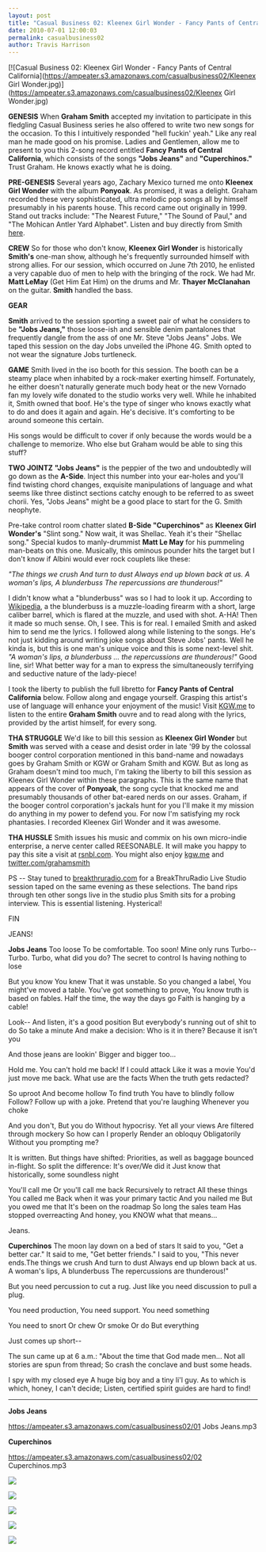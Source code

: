 ```yaml
---
layout: post
title: "Casual Business 02: Kleenex Girl Wonder - Fancy Pants of Central California"
date: 2010-07-01 12:00:03
permalink: casualbusiness02
author: Travis Harrison
---
```

[![Casual Business 02: Kleenex Girl Wonder - Fancy Pants of Central California](https://ampeater.s3.amazonaws.com/casualbusiness02/Kleenex Girl Wonder.jpg)](https://ampeater.s3.amazonaws.com/casualbusiness02/Kleenex Girl Wonder.jpg)

**GENESIS** When **Graham Smith** accepted my invitation to participate in this fledgling Casual Business series he also offered to write two new songs for the occasion. To this I intuitively responded "hell fuckin' yeah." Like any real man he made good on his promise. Ladies and Gentlemen, allow me to present to you this 2-song record entitled **Fancy Pants of Central California**, which consists of the songs **"Jobs Jeans"** and **"Cuperchinos."** Trust Graham. He knows exactly what he is doing.

<!-- more -->

**PRE-GENESIS** Several years ago, Zachary Mexico turned me onto **Kleenex Girl Wonder** with the album **Ponyoak**. As promised, it was a delight. Graham recorded these very sophisticated, ultra melodic pop songs all by himself presumably in his parents house. This record came out originally in 1999. Stand out tracks include: "The Nearest Future," "The Sound of Paul," and "The Mohican Antler Yard Alphabet". Listen and buy directly from Smith [here](http://kgw.me/album/ponyoak).

**CREW** So for those who don't know, **Kleenex Girl Wonder** is historically **Smith's** one-man show, although he's frequently surrounded himself with strong allies. For our session, which occurred on June 7th 2010, he enlisted a very capable duo of men to help with the bringing of the rock. We had Mr. **Matt LeMay** (Get Him Eat Him) on the drums and Mr. **Thayer McClanahan** on the guitar. **Smith** handled the bass.

**GEAR**

**Smith** arrived to the session sporting a sweet pair of what he considers to be **"Jobs Jeans,"** those loose-ish and sensible denim pantalones that frequently dangle from the ass of one Mr. Steve "Jobs Jeans" Jobs. We taped this session on the day Jobs unveiled the iPhone 4G. Smith opted to not wear the signature Jobs turtleneck.

**GAME** Smith lived in the iso booth for this session. The booth can be a steamy place when inhabited by a rock-maker exerting himself. Fortunately, he either doesn't naturally generate much body heat or the new Vornado fan my lovely wife donated to the studio works very well. While he inhabited it, Smith owned that boof. He's the type of singer who knows exactly what to do and does it again and again. He's decisive. It's comforting to be around someone this certain.

His songs would be difficult to cover if only because the words would be a challenge to memorize. Who else but Graham would be able to sing this stuff?

**TWO JOINTZ** **"Jobs Jeans"** is the peppier of the two and undoubtedly will go down as the **A-Side**. Inject this number into your ear-holes and you'll find twisting chord changes, exquisite manipulations of language and what seems like three distinct sections catchy enough to be referred to as sweet chorii. Yes, "Jobs Jeans" might be a good place to start for the G. Smith neophyte.

Pre-take control room chatter slated **B-Side "Cuperchinos"** as **Kleenex Girl Wonder's** "Slint song." Now wait, it was Shellac. Yeah it's their "Shellac song." Special kudos to manly-drummist **Matt Le May** for his pummeling man-beats on this one. Musically, this ominous pounder hits the target but I don't know if Albini would ever rock couplets like these:

_"The things we crush And turn to dust Always end up blown back at us. A woman's lips, A blunderbuss The repercussions are thunderous!"_

I didn't know what a "blunderbuss" was so I had to look it up. According to [Wikipedia](http://en.wikipedia.org/wiki/Blunderbuss), a the blunderbuss is a muzzle-loading firearm with a short, large caliber barrel, which is flared at the muzzle, and used with shot. A-HA! Then it made so much sense. Oh, I see. This is for real. I emailed Smith and asked him to send me the lyrics. I followed along while listening to the songs. He's not just kidding around writing joke songs about Steve Jobs' pants. Well he kinda is, but this is one man's unique voice and this is some next-level shit. _"A woman's lips, a blunderbuss ... the repercussions are thunderous!"_ Good line, sir! What better way for a man to express the simultaneously terrifying and seductive nature of the lady-piece!

I took the liberty to publish the full libretto for **Fancy Pants of Central California** below. Follow along and engage yourself. Grasping this artist's use of language will enhance your enjoyment of the music! Visit [KGW.me](http://kgw.me) to listen to the entire **Graham Smith** ouvre and to read along with the lyrics, provided by the artist himself, for every song.

**THA STRUGGLE** We'd like to bill this session as **Kleenex Girl Wonder** but **Smith** was served with a cease and desist order in late '99 by the colossal booger control corporation mentioned in this band-name and nowadays goes by Graham Smith or KGW or Graham Smith and KGW. But as long as Graham doesn't mind too much, I'm taking the liberty to bill this session as Kleenex Girl Wonder within these paragraphs. This is the same name that appears of the cover of **Ponyoak**, the song cycle that knocked me and presumably thousands of other bat-eared nerds on our asses. Graham, if the booger control corporation's jackals hunt for you I'll make it my mission do anything in my power to defend you. For now I'm satisfying my rock phantasies. I recorded Kleenex Girl Wonder and it was awesome.

**THA HUSSLE** Smith issues his music and commix on his own micro-indie enterprise, a nerve center called REESONABLE. It will make you happy to pay this site a visit at [rsnbl.com](http://www.rsnbl.com). You might also enjoy [kgw.me](http://kgw.me) and [twitter.com/grahamsmith](http://www.twitter.com/grahamsmith)

PS -- Stay tuned to [breakthruradio.com](http://breakthruradio.com) for a BreakThruRadio Live Studio session taped on the same evening as these selections. The band rips through ten other songs live in the studio plus Smith sits for a probing interview. This is essential listening. Hysterical!

FIN

JEANS!

**Jobs Jeans** Too loose To be comfortable. Too soon! Mine only runs Turbo-- Turbo. Turbo, what did you do? The secret to control Is having nothing to lose

But you know You knew That it was unstable. So you changed a label, You might've moved a table. You've got something to prove, You know truth is based on fables. Half the time, the way the days go Faith is hanging by a cable!

Look-- And listen, it's a good position But everybody's running out of shit to do So take a minute And make a decision: Who is it in there? Because it isn't you

And those jeans are lookin' Bigger and bigger too...

Hold me. You can't hold me back! If I could attack Like it was a movie You'd just move me back. What use are the facts When the truth gets redacted?

So uproot And become hollow To find truth You have to blindly follow Follow? Follow up with a joke. Pretend that you're laughing Whenever you choke

And you don't, But you do Without hypocrisy. Yet all your views Are filtered through mockery So how can I properly Render an obloquy Obligatorily Without you prompting me?

It is written. But things have shifted: Priorities, as well as baggage bounced in-flight. So split the difference: It's over/We did it Just know that historically, some soundless night

You'll call me Or you'll call me back Recursively to retract All these things You called me Back when it was your primary tactic And you nailed me But you owed me that It's been on the roadmap So long the sales team Has stopped overreacting And honey, you KNOW what that means...

Jeans.

**Cuperchinos** The moon lay down on a bed of stars It said to you, "Get a better car." It said to me, "Get better friends." I said to you, "This never ends.The things we crush And turn to dust Always end up blown back at us. A woman's lips, A blunderbuss The repercussions are thunderous!"

But you need percussion to cut a rug. Just like you need discussion to pull a plug.

You need production, You need support. You need something

You need to snort Or chew Or smoke Or do But everything

Just comes up short--

The sun came up at 6 a.m.: "About the time that God made men... Not all stories are spun from thread; So crash the conclave and bust some heads.

I spy with my closed eye A huge big boy and a tiny li'l guy. As to which is which, honey, I can't decide; Listen, certified spirit guides are hard to find!

---

**Jobs Jeans**

https://ampeater.s3.amazonaws.com/casualbusiness02/01 Jobs Jeans.mp3

**Cuperchinos**

https://ampeater.s3.amazonaws.com/casualbusiness02/02 Cuperchinos.mp3

[![](https://ampeater.s3.amazonaws.com/casualbusiness02/photo.jpg)](https://ampeater.s3.amazonaws.com/casualbusiness02/photo.jpg)

[![](https://ampeater.s3.amazonaws.com/casualbusiness02/photo-1.jpg)](https://ampeater.s3.amazonaws.com/casualbusiness02/photo-1.jpg)

[![](https://ampeater.s3.amazonaws.com/casualbusiness02/photo-2.jpg)](https://ampeater.s3.amazonaws.com/casualbusiness02/photo-2.jpg)

[![](https://ampeater.s3.amazonaws.com/casualbusiness02/photo-3.jpg)](https://ampeater.s3.amazonaws.com/casualbusiness02/photo-3.jpg)

[![](https://ampeater.s3.amazonaws.com/casualbusiness02/photo-4.jpg)](https://ampeater.s3.amazonaws.com/casualbusiness02/photo-4.jpg)

